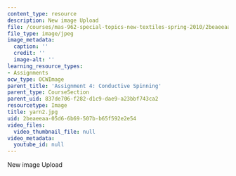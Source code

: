 ```yaml
---
content_type: resource
description: New image Upload
file: /courses/mas-962-special-topics-new-textiles-spring-2010/2beaeeaa05d66b69507bb65f592e2e54_yarn2.jpg
file_type: image/jpeg
image_metadata:
  caption: ''
  credit: ''
  image-alt: ''
learning_resource_types:
- Assignments
ocw_type: OCWImage
parent_title: 'Assignment 4: Conductive Spinning'
parent_type: CourseSection
parent_uid: 837de706-f282-d1c9-dae9-a23bbf743ca2
resourcetype: Image
title: yarn2.jpg
uid: 2beaeeaa-05d6-6b69-507b-b65f592e2e54
video_files:
  video_thumbnail_file: null
video_metadata:
  youtube_id: null
---
```

New image Upload

